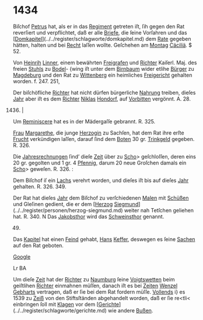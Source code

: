 # 1434

Biſchof [Petrus](../../register/worte/petrus.md) hat, als er in das [Regiment](../../register/worte/regiment.md) getreten
iſt, ſih gegen den Rat reverſiert und verpflichtet, daß er
alle [Briefe](../../register/worte/briefe.md), die ſeine Vorſahren und das [[Domkapitel](../../register/worte/domkapitel.md)](../../register/schlagworte/domkapitel.md) dem
[Rate](../../register/worte/rate.md) gegeben hätten, halten und bei [Recht](../../register/orte/recht.md) laſſen wollte.
Geſchehen am [Montag](../../register/worte/montag.md) [Cäciliä](../../register/worte/cäciliä.md). $ 52.

Von [Heinrih](../../register/worte/heinrih.md) [Linner](../../register/worte/linner.md), einem bewährten [Freigrafen](../../register/worte/freigrafen.md)
und [Richter](../../register/worte/richter.md) Kaiſerl. Maj. des freien [Stuhls](../../register/worte/stuhls.md) zu [Bodel](../../register/worte/bodel.md)-
{wing iſt unter dem [Birnbaum](../../register/worte/birnbaum.md) wider etlihe [Bürger](../../register/worte/bürger.md) zu
[Magdeburg](../../register/orte/magdeburg.md) und den Rat zu [Wittenberg](../../register/orte/wittenberg.md) ein heimliches
[Freigericht](../../register/worte/freigericht.md) gehalten worden. f. 247. 251,

Der biſchöfliche [Richter](../../register/worte/richter.md) hat nicht dürfen bürgerliche
[Nahrung](../../register/worte/nahrung.md) treiben, dieſes [Jahr](../../register/worte/jahr.md) aber iſt es dem [Richter](../../register/worte/richter.md)
[Niklas](../../register/worte/niklas.md) [Hondorf](../../register/worte/hondorf.md), auf [Vorbitten](../../register/worte/vorbitten.md) vergönnt. A. 28.

1436. |

Um [Reminiscere](../../register/worte/reminiscere.md) hat es in der Mädergaſſe gebrannt.
R. 325.

[Frau](../../register/worte/frau.md) [Margarethe](../../register/worte/margarethe.md), die junge [Herzogin](../../register/worte/herzogin.md) zu Sachſen, hat
dem Rat ihre erſte [Frucht](../../register/worte/frucht.md) verkündigen laſſen, darauf ſind
dem [Boten](../../register/worte/boten.md) 30 gr. [Trinkgeld](../../register/worte/trinkgeld.md) gegeben. R. 326.

Die [Jahresrechnungen](../../register/worte/jahresrechnungen.md) ſind’ dieſe [Zeit](../../register/worte/zeit.md) über zu [Scho](../../register/orte/scho.md)>
geſchloſſen, deren eins 20 gr. gegolten und 1 gr. 4 [Pfennig](../../register/worte/pfennig.md),
darum 20 neue Groſchen damals ein [Scho](../../register/orte/scho.md)> geweſen.
R. 326. :

Dem Biſchof iſ ein [Lachs](../../register/worte/lachs.md) verehrt worden, und dieſes
iſt bis auf dieſes [Jahr](../../register/worte/jahr.md) gehalten. R. 326. 349.

Der Rat hat dieſes [Jahr](../../register/worte/jahr.md) dem Biſchof zu verſchiedenen
[Malen](../../register/worte/malen.md) mit [Schüßen](../../register/worte/schüßen.md) und Gleſinen gedient, die er dem
[[Herzog](../../register/worte/herzog.md) [Siegmund](../../register/worte/siegmund.md)](../../register/personen/herzog-siegmund.md) weiter nah Tetſchen geliehen hat. R. 340.
N Das [Jakobsthor](../../register/worte/jakobsthor.md) wird das [Schweinsthor](../../register/worte/schweinsthor.md) genannt.

49.

Das [Kapitel](../../register/worte/kapitel.md) hat einen [Feind](../../register/worte/feind.md) gehabt, [Hans](../../register/worte/hans.md) [Keffer](../../register/worte/keffer.md),
deswegen es ſeine [Sachen](../../register/worte/sachen.md) auf den Rat geboten.

[Google](../../register/worte/google.md)


Lr BA

Um dieſe [Zeit](../../register/worte/zeit.md) hat der [Richter](../../register/worte/richter.md) zu [Naumburg](../../register/orte/naumburg.md) ſeine
[Voigtswetten](../../register/worte/voigtswetten.md) beim geiſtlihen [Richter](../../register/worte/richter.md) einmahnen müſſen,
danach iſt es bei [Zeiten](../../register/orte/zeiten.md) [Wenzel](../../register/worte/wenzel.md) [Gebharts](../../register/worte/gebharts.md) vertragen, daß
er ſie bei dem Rat fordern müſſe. [Vollends](../../register/worte/vollends.md) i} es 1539
zu [Zeiß](../../register/orte/zeiß.md) von den Stiftsſtänden abgehandelt worden, daß
er ſie re<tli< einbringen ſoll mit [Klagen](../../register/worte/klagen.md) vor dem
[[Gerichte](../../register/worte/gerichte.md)](../../register/schlagworte/gerichte.md) wie andere [Bußen](../../register/worte/bußen.md).
